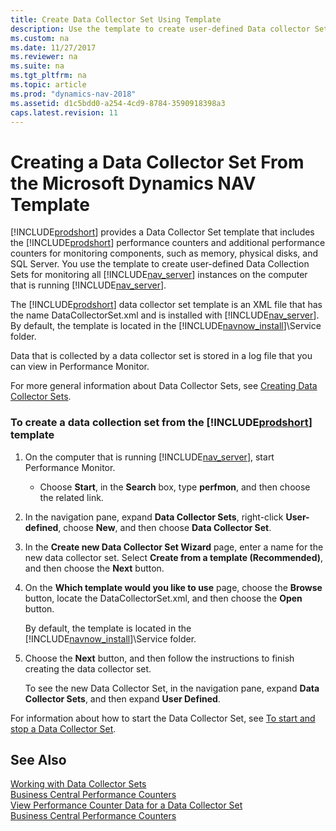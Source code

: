 ```yaml
---
title: Create Data Collector Set Using Template
description: Use the template to create user-defined Data collector Set for monitoring all Server instances on the computer that is running Dynamics NAV Server. 
ms.custom: na
ms.date: 11/27/2017
ms.reviewer: na
ms.suite: na
ms.tgt_pltfrm: na
ms.topic: article
ms.prod: "dynamics-nav-2018"
ms.assetid: d1c5bdd0-a254-4cd9-8784-3590918398a3
caps.latest.revision: 11
---
```

# Creating a Data Collector Set From the Microsoft Dynamics NAV Template
[!INCLUDE[prodshort](includes/prodshort.md)] provides a Data Collector Set template that includes the [!INCLUDE[prodshort](includes/prodshort.md)] performance counters and additional performance counters for monitoring components, such as memory, physical disks, and SQL Server. You use the template to create user-defined Data Collection Sets for monitoring all [!INCLUDE[nav_server](includes/nav_server_md.md)] instances on the computer that is running [!INCLUDE[nav_server](includes/nav_server_md.md)].  
  
 The [!INCLUDE[prodshort](includes/prodshort.md)] data collector set template is an XML file that has the name DataCollectorSet.xml and is installed with [!INCLUDE[nav_server](includes/nav_server_md.md)]. By default, the template is located in the [!INCLUDE[navnow_install](includes/navnow_install_md.md)]\\Service folder.  
  
 Data that is collected by a data collector set is stored in a log file that you can view in Performance Monitor.  
  
 For more general information about Data Collector Sets, see [Creating Data Collector Sets](http://technet.microsoft.com/en-us/library/cc749337.aspx).  
  
### To create a data collection set from the [!INCLUDE[prodshort](includes/prodshort.md)] template  
  
1.  On the computer that is running [!INCLUDE[nav_server](includes/nav_server_md.md)], start Performance Monitor.  
  
    -   Choose **Start**, in the **Search** box, type **perfmon**, and then choose the related link.  
  
2.  In the navigation pane, expand **Data Collector Sets**, right-click **User-defined**, choose **New**, and then choose **Data Collector Set**.  
  
3.  In the **Create new Data Collector Set Wizard** page, enter a name for the new data collector set. Select **Create from a template \(Recommended\)**, and then choose the **Next** button.  
  
4.  On the **Which template would you like to use** page, choose the **Browse** button, locate the DataCollectorSet.xml, and then choose the **Open** button.  
  
     By default, the template is located in the [!INCLUDE[navnow_install](includes/navnow_install_md.md)]\\Service folder.  
  
5.  Choose the **Next** button, and then follow the instructions to finish creating the data collector set.  
  
     To see the new Data Collector Set, in the navigation pane, expand **Data Collector Sets**, and then expand **User Defined**.  
  
 For information about how to start the Data Collector Set, see [To start and stop a Data Collector Set](How-to--Create-a-Data-Collector-for-Microsoft-Dynamics-NAV-Performance-Counters.md#StartDataCollectorSet).  
  
## See Also  
 [Working with Data Collector Sets](Working-with-Data-Collector-Sets.md)   
 [Business Central Performance Counters](performance-counters.md)   
 [View Performance Counter Data for a Data Collector Set](monitor-view-performance-counter-data-for-data-collector-set.md)   
 [Business Central Performance Counters](performance-counters.md)